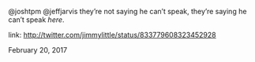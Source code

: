 @joshtpm @jeffjarvis they’re not saying he can’t speak, they’re saying he can’t speak *here*. 

link: http://twitter.com/jimmylittle/status/833779608323452928 

February 20, 2017